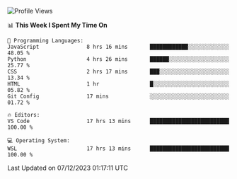 <!--START_SECTION:waka-->
![Profile Views](http://img.shields.io/badge/Profile%20Views-18-blue)

📊 **This Week I Spent My Time On** 

```text
💬 Programming Languages: 
JavaScript               8 hrs 16 mins       ████████████░░░░░░░░░░░░░   48.05 % 
Python                   4 hrs 26 mins       ██████░░░░░░░░░░░░░░░░░░░   25.77 % 
CSS                      2 hrs 17 mins       ███░░░░░░░░░░░░░░░░░░░░░░   13.34 % 
HTML                     1 hr                █░░░░░░░░░░░░░░░░░░░░░░░░   05.82 % 
Git Config               17 mins             ░░░░░░░░░░░░░░░░░░░░░░░░░   01.72 % 

🔥 Editors: 
VS Code                  17 hrs 13 mins      █████████████████████████   100.00 % 

💻 Operating System: 
WSL                      17 hrs 13 mins      █████████████████████████   100.00 % 
```


 Last Updated on 07/12/2023 01:17:11 UTC
<!--END_SECTION:waka-->

